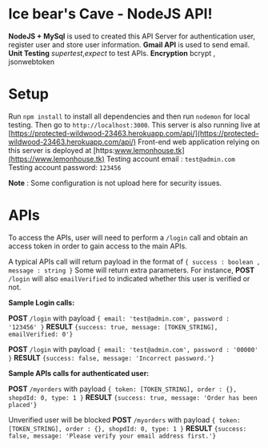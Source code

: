 # Ice bear's Cave - NodeJS API!

**NodeJS + MySql** is used to created this API Server for authentication user, register user and store user information. 
**Gmail API** is used to send email.
**Unit Testing**  *supertest*,*expect* to test APIs.
**Encryption** bcrypt , jsonwebtoken

# Setup
Run `npm install` to install all dependencies and then run `nodemon` for local testing. Then go to `http://localhost:3000`. 
This server is also running live at [https://protected-wildwood-23463.herokuapp.com/api/](https://protected-wildwood-23463.herokuapp.com/api/)
Front-end web application relying on this server is deployed at [https:www.lemonhouse.tk](https://www.lemonhouse.tk)
Testing account email : `test@admin.com` 
Testing account password: `123456`

**Note** : Some configuration is not upload here for security issues. 

# APIs
To access the APIs, user will need to perform a `/login` call and obtain an access token in order to gain access to the main APIs. 

A typical APIs call will return payload in the format of `{ success : boolean , message : string }`
Some will return extra parameters. For instance,  **POST** `/login` will also  `emailVerified` to indicated whether this user is verified or not. 

**Sample Login calls:** 

**POST** `/login` with payload `{ email: 'test@admin.com', password : '123456' }` 
**RESULT** `{success: true, message: [TOKEN_STRING], emailVerified: 0'}`

**POST** `/login` with payload `{ email: 'test@admin.com', password : '00000' }` 
**RESULT** `{success: false, message: 'Incorrect password.'}`

**Sample APIs calls for authenticated user:** 

**POST** `/myorders` with payload `{ token: [TOKEN_STRING], order : {}, shopdId: 0, type: 1 }` 
**RESULT** `{success: true, message: 'Order has been placed'}`

Unverified user will be blocked 
**POST** `/myorders` with payload `{ token: [TOKEN_STRING], order : {}, shopdId: 0, type: 1 }` 
**RESULT** `{success: false, message: 'Please verify your email address first.'}`
